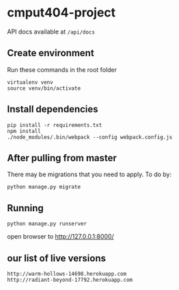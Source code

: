 # cmput404-project

API docs available at ```/api/docs```

## Create environment ##
Run these commands in the root folder
```
virtualenv venv
source venv/bin/activate
```

## Install dependencies ##
```
pip install -r requirements.txt
npm install
./node_modules/.bin/webpack --config webpack.config.js
```


## After pulling from master
There may be migrations that you need to apply. To do by:
```
python manage.py migrate
```

## Running
```
python manage.py runserver
```
open browser to http://127.0.0.1:8000/





## our list of live versions
```
http://warm-hollows-14698.herokuapp.com
http://radiant-beyond-17792.herokuapp.com
```
